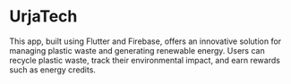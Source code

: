 # UrjaTech
This app, built using Flutter and Firebase, offers an innovative solution for managing plastic waste and generating renewable energy. Users can recycle plastic waste, track their environmental impact, and earn rewards such as energy credits.
